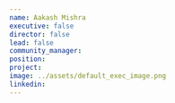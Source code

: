 ```yaml
---
name: Aakash Mishra
executive: false
director: false
lead: false
community_manager:   
position:  
project:  
image: ../assets/default_exec_image.png
linkedin: 
---
```

